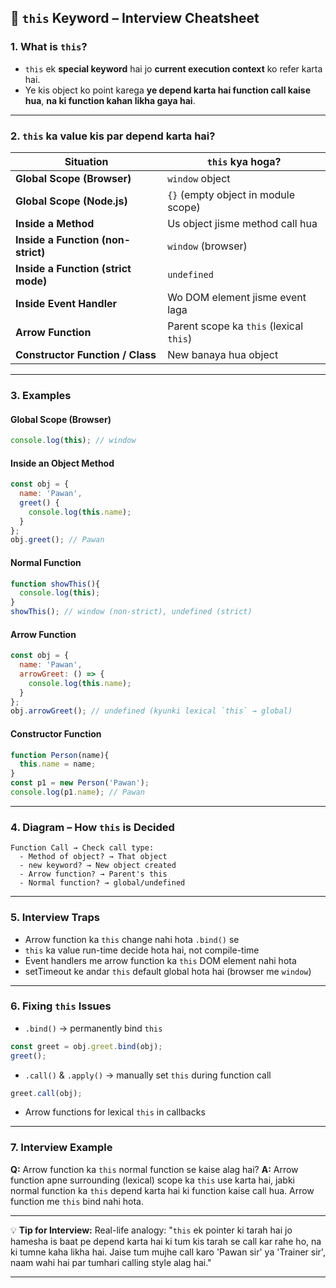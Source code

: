 ## 📝 **`this` Keyword – Interview Cheatsheet**

### **1. What is `this`?**

* `this` ek **special keyword** hai jo **current execution context** ko refer karta hai.
* Ye kis object ko point karega **ye depend karta hai function call kaise hua**,
  **na ki function kahan likha gaya hai**.

---

### **2. `this` ka value kis par depend karta hai?**

| Situation                           | `this` kya hoga?                        |
| ----------------------------------- | --------------------------------------- |
| **Global Scope (Browser)**          | `window` object                         |
| **Global Scope (Node.js)**          | `{}` (empty object in module scope)     |
| **Inside a Method**                 | Us object jisme method call hua         |
| **Inside a Function (non-strict)**  | `window` (browser)                      |
| **Inside a Function (strict mode)** | `undefined`                             |
| **Inside Event Handler**            | Wo DOM element jisme event laga         |
| **Arrow Function**                  | Parent scope ka `this` (lexical `this`) |
| **Constructor Function / Class**    | New banaya hua object                   |

---

### **3. Examples**

#### **Global Scope (Browser)**

```js
console.log(this); // window
```

#### **Inside an Object Method**

```js
const obj = {
  name: 'Pawan',
  greet() {
    console.log(this.name);
  }
};
obj.greet(); // Pawan
```

#### **Normal Function**

```js
function showThis(){
  console.log(this);
}
showThis(); // window (non-strict), undefined (strict)
```

#### **Arrow Function**

```js
const obj = {
  name: 'Pawan',
  arrowGreet: () => {
    console.log(this.name);
  }
};
obj.arrowGreet(); // undefined (kyunki lexical `this` → global)
```

#### **Constructor Function**

```js
function Person(name){
  this.name = name;
}
const p1 = new Person('Pawan');
console.log(p1.name); // Pawan
```

---

### **4. Diagram – How `this` is Decided**

```
Function Call → Check call type:
  - Method of object? → That object
  - new keyword? → New object created
  - Arrow function? → Parent's this
  - Normal function? → global/undefined
```

---

### **5. Interview Traps**

* Arrow function ka `this` change nahi hota `.bind()` se
* `this` ka value run-time decide hota hai, not compile-time
* Event handlers me arrow function ka `this` DOM element nahi hota
* setTimeout ke andar `this` default global hota hai (browser me `window`)

---

### **6. Fixing `this` Issues**

* `.bind()` → permanently bind `this`

```js
const greet = obj.greet.bind(obj);
greet();
```

* `.call()` & `.apply()` → manually set `this` during function call

```js
greet.call(obj);
```

* Arrow functions for lexical `this` in callbacks

---

### **7. Interview Example**

**Q:** Arrow function ka `this` normal function se kaise alag hai?
**A:** Arrow function apne surrounding (lexical) scope ka `this` use karta hai,
jabki normal function ka `this` depend karta hai ki function kaise call hua.
Arrow function me `this` bind nahi hota.

---

💡 **Tip for Interview:**
Real-life analogy:
"`this` ek pointer ki tarah hai jo hamesha is baat pe depend karta hai ki tum kis tarah se call kar rahe ho,
na ki tumne kaha likha hai. Jaise tum mujhe call karo 'Pawan sir' ya 'Trainer sir',
naam wahi hai par tumhari calling style alag hai."

---

